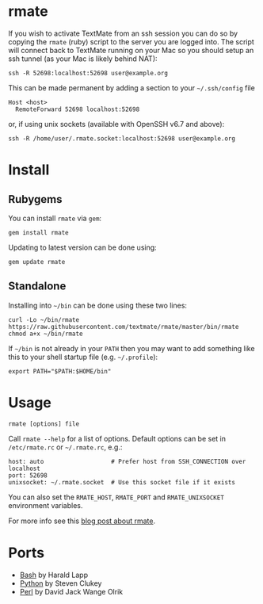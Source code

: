 # rmate

If you wish to activate TextMate from an ssh session you can do so by copying the `rmate` (ruby) script to the server you are logged into. The script will connect back to TextMate running on your Mac so you should setup an ssh tunnel (as your Mac is likely behind NAT):

	ssh -R 52698:localhost:52698 user@example.org

This can be made permanent by adding a section to your `~/.ssh/config` file

	Host <host>
	  RemoteForward 52698 localhost:52698

or, if using unix sockets (available with OpenSSH v6.7 and above):

	ssh -R /home/user/.rmate.socket:localhost:52698 user@example.org

# Install

## Rubygems

You can install `rmate` via `gem`:

	gem install rmate

Updating to latest version can be done using:

	gem update rmate

## Standalone

Installing into `~/bin` can be done using these two lines:

	curl -Lo ~/bin/rmate https://raw.githubusercontent.com/textmate/rmate/master/bin/rmate
	chmod a+x ~/bin/rmate

If `~/bin` is not already in your `PATH` then you may want to add something like this to your shell startup file (e.g. `~/.profile`):

	export PATH="$PATH:$HOME/bin"

# Usage

	rmate [options] file

Call `rmate --help` for a list of options. Default options can be set in `/etc/rmate.rc` or `~/.rmate.rc`, e.g.:

	host: auto                   # Prefer host from SSH_CONNECTION over localhost
	port: 52698
	unixsocket: ~/.rmate.socket  # Use this socket file if it exists

You can also set the `RMATE_HOST`, `RMATE_PORT` and `RMATE_UNIXSOCKET` environment variables.

For more info see this [blog post about rmate](http://blog.macromates.com/2011/mate-and-rmate/ "TextMate Blog » mate and rmate").

# Ports

- [Bash](https://github.com/aurora/rmate) by Harald Lapp
- [Python](https://github.com/sclukey/rmate-python) by Steven Clukey
- [Perl](https://github.com/davidolrik/rmate-perl) by David Jack Wange Olrik
